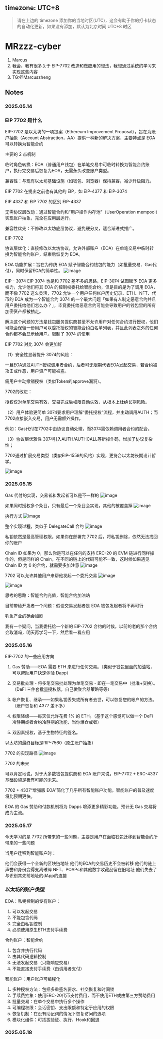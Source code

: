 timezone: UTC+8
---

> 请在上边的 timezone 添加你的当地时区(UTC)，这会有助于你的打卡状态的自动化更新，如果没有添加，默认为北京时间 UTC+8 时区


# MRzzz-cyber

1. Marcus
2. 我会，我有很多关于 EIP-7702 改造和做应用的想法，我想通过系统的学习来实现这些内容
3. TG:@Marcuszheng

## Notes

<!-- Content_START -->

### 2025.05.14
### EIP 7702 是什么
EIP-7702 是以太坊的一项提案（Ethereum Improvement Proposal），旨在为账户抽象（Account Abstraction，AA）提供一种新的解决方案，主要特点是 EOA 可以转换为智能合约

主要的 2 点机制

临时角色转换：EOA（普通用户钱包）在单笔交易中可临时转换为智能合约账户，执行完交易后恢复为EOA，无需永久改变账户类型。

兼容性：与现有以太坊基础设施（如钱包、浏览器）保持兼容，减少升级阻力。


EIP 7702 在提出之前也有其他的 EIP，如 EIP-4377 和 EIP-3074 

EIP 4337 和 EIP 7702 的区别
EIP-4337

无需协议层改动：通过智能合约和“用户操作内存池”（UserOperation mempool）实现账户抽象，完全在应用层运行。

兼容性优先：不修改以太坊底层协议，避免硬分叉，适合渐进式推广。

EIP-7702

协议层优化：直接修改以太坊协议，允许外部账户（EOA）在单笔交易中临时转换为智能合约账户，结束后恢复为 EOA。

EOA 功能扩展：旨在为传统 EOA 赋予智能合约钱包的能力（如批量交易、Gas代付），同时保留EOA的简单性。
![image](https://github.com/user-attachments/assets/e8d88450-536a-464a-a695-7756c56df014)


EIP - 3074
EIP 3074 也是和 7702 差不多的思路，EIP-3074 试图赋予 EOA 更多权力，允许他们将其 EOA 的控制权委托给智能合约，但是目的是为了调用 EOA，而不像 7702 这么灵活，7702 允许一个用户任何帐户历史记录、ETH、NFT、代币的 EOA 成为一个智能合约
3074 的一个最大问题「如果有人制定恶意合约并且用户委托给他们怎么办？」，毕竟委托给恶意合约可能会导致用户的钱包里的所有加密资产都被抽走。

解决这个问题的方法是钱包服务提供商甚至不允许用户对任何合约进行授权，他们可能会保留一份用户可以委托授权的智能合约白名单列表，并且此列表之外的任何合约都不会显示给用户。限制了 3074 的使用

EIP 7702 对比 3074 会更加好

（1）安全性显著提升
3074的风险：

一旦EOA通过AUTH授权调用者合约，后者可无限期代表EOA发起交易，若合约被攻击或作恶，用户资产可能被盗。

需用户主动撤销授权（类似Token的approve漏洞）。

7702的改进：

授权仅对单笔交易有效，交易完成后权限自动失效，从根本上杜绝长期风险。

（2）用户体验更简单
3074要求用户理解“委托授权”流程，并主动调用AUTH；而7702直接嵌入交易，用户无需额外操作。

例如：Gas代付在7702中由协议自动处理，而3074需依赖调用者合约的配合。

（3）协议层优雅性
3074引入AUTH/AUTHCALL等新操作码，增加了协议复杂性；

7702通过扩展交易类型（类似EIP-1559的风格）实现，更符合以太坊长期设计哲学。

![image](https://github.com/user-attachments/assets/52973e2b-71ea-4314-b075-8092a4b01736)


### 2025.05.15

Gas 代付的实现，交易者和发起者可以是不一样的
![image](https://github.com/user-attachments/assets/4f136e34-da8d-47c7-99b6-fa799d999c8a)

如果同时授权多个条目，只有最后一个条目会实现，其他的被覆盖掉
![image](https://github.com/user-attachments/assets/f1018444-6e2e-4222-a0a0-c85fa67cdc4f)


执行方式
![image](https://github.com/user-attachments/assets/1910f5a4-a778-449e-8d6c-4ee8890b31bd)

整个实现过程，类似于 DelegateCall 合约
![image](https://github.com/user-attachments/assets/219e3838-994f-4549-b327-d089274f4531)

私钥依然是最高管理权限，如果你在部署完 7702 后，将私钥删除，依然无法找回你的账户

Chain ID 如果为 0，那么你是可以在任何的支持 ERC-20 的 EVM 链进行同样操作的，但是同样的 Chain，在不同的链上的代码可能不一致，这时候如果遇见 Chain ID 为 0 的合约，就需要多加注意
![image](https://github.com/user-attachments/assets/f2044657-bef6-4a70-8ce9-046e0f4c81eb)


7702 可以允许其他用户来帮他发起一个委托交易
![image](https://github.com/user-attachments/assets/c957e0fc-c25f-4b8c-9f18-caf89d17a202)


![image](https://github.com/user-attachments/assets/8c3fc2ed-f67f-4b3c-9386-843ced478376)

思考的思路：智能合约充值，智能合约加油站

目前带给开发者一个问题：假设交易发起者是 EOA 钱包发起者将不再可行

钓鱼产业的确会加剧

我有一个疑问，当我委托给一个新的 EIP-7702 合约的时候，以前的老的那个合约会取消吗，明天再学习一下，然后看一看应用


### 2025.05.16

EIP-7702 的一些应用方向


1. Gas 赞助——EOA 需要 ETH 来进行任何交易。（类似于钱包里面的加油站，可以帮助用户快速体验 Dapp）

2. 交易批处理 - 将多笔交易批处理为单笔交易 - 即在一笔交易中（批准+交换）。（DeFi 三件套批量授权器，自己做聚合器策略等等）

3. 帐户恢复、继承——如果私钥丢失或所有者去世，可以恢复您的帐户的方法。（账户恢复和 4377 差不多）

4. 权限降级——每天仅允许花费 1% 的 ETH。（基于这个感觉可以做一个 DeFi 冷静期或者合约冷静期的功能，当你爆仓或者）

5. 双因素授权，基于生物特征的签名。

以太坊的最终目标是RIP-7560（原生账户抽象）

7702 的实现路径
![image](https://github.com/user-attachments/assets/478e3268-5048-423c-a743-a3767ad3ecf4)


7702 的未来

可以肯定地说，对于大多数钱包提供商和 EOA 账户来说，EIP-7702 + ERC-4337 基础设施是极有可能的未来。

7702 + 4337“增强版 EOA”简化了几乎所有智能账户功能。智能账户的普及速度将比预期更快。

EOA 的 Gas 赞助和付款机制将为 Dapps 增添更多精彩功能。预计无 Gas 交易将成为主流。


### 2025.05.17

今天学习的是 7702 所带来的一些问题，主要是用户在面临钱包迁移到智能合约所带来的一些问题

当用户迁移到智能账户时：

他们会获得一个全新的区块链地址
他们的EOA的交易历史不会被转移
他们的链上声誉和身份变得支离破碎
NFT、POAPs和其他数字收藏品留在旧地址
他们失去了与识别其先前地址的dApp的连接

### 以太坊的账户类型
EOA：私钥控制的专有账户：
1. 可以发起交易
2. 不能包含代码
3. 完全由私钥控制
4. 必须使用原生ETH支付手续费

合约账户：智能合约
1. 包含并执行代码
2. 由其代码逻辑控制
3. 无法发起交易（只能响应交易）
4. 不能直接支付手续费（由调用者支付）

智能账户：用户账户可编程化
1. 多种授权方法：包括多重签名要求、社交恢复和时间锁
2. 手续费抽象：使用ERC-20代币支付费用，而不使用ETH或由第三方赞助费用
3. 批量交易：在单个交易中执行多个操作
4. 可编程权限：会话密钥、支出限额和特定于应用的权限
5. 恢复机制：在没有助记词的情况下恢复访问的选项
6. 模块化组件：可插拔验证、执行、Hook和回退



### 2025.05.18

<!-- Content_END -->
